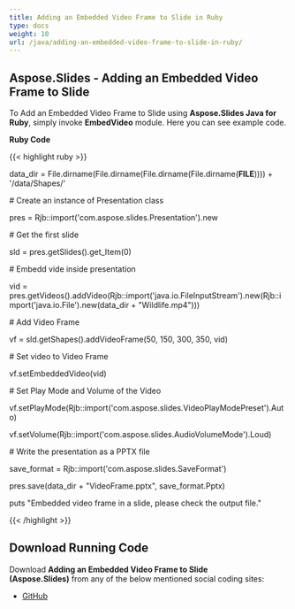 ```yaml
---
title: Adding an Embedded Video Frame to Slide in Ruby
type: docs
weight: 10
url: /java/adding-an-embedded-video-frame-to-slide-in-ruby/
---
```


## **Aspose.Slides - Adding an Embedded Video Frame to Slide**
To Add an Embedded Video Frame to Slide using **Aspose.Slides Java for Ruby**, simply invoke **EmbedVideo** module. Here you can see example code.

**Ruby Code**

{{< highlight ruby >}}

 data_dir = File.dirname(File.dirname(File.dirname(File.dirname(__FILE__)))) + '/data/Shapes/'



\# Create an instance of Presentation class

pres = Rjb::import('com.aspose.slides.Presentation').new

\# Get the first slide

sld = pres.getSlides().get_Item(0)

\# Embedd vide inside presentation

vid = pres.getVideos().addVideo(Rjb::import('java.io.FileInputStream').new(Rjb::import('java.io.File').new(data_dir + "Wildlife.mp4")))

\# Add Video Frame

vf = sld.getShapes().addVideoFrame(50, 150, 300, 350, vid)

\# Set video to Video Frame

vf.setEmbeddedVideo(vid)

\# Set Play Mode and Volume of the Video

vf.setPlayMode(Rjb::import('com.aspose.slides.VideoPlayModePreset').Auto)

vf.setVolume(Rjb::import('com.aspose.slides.AudioVolumeMode').Loud)

\# Write the presentation as a PPTX file

save_format = Rjb::import('com.aspose.slides.SaveFormat')

pres.save(data_dir + "VideoFrame.pptx", save_format.Pptx)

puts "Embedded video frame in a slide, please check the output file."

{{< /highlight >}}
## **Download Running Code**
Download **Adding an Embedded Video Frame to Slide (Aspose.Slides)** from any of the below mentioned social coding sites:

- [GitHub](https://github.com/aspose-slides/Aspose.Slides-for-Java/blob/master/Plugins/Aspose_Slides_Java_for_Ruby/lib/asposeslidesjava/Shapes/embedvideo.rb)
